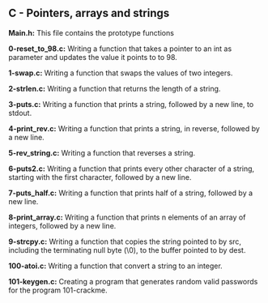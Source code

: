 ## C - Pointers, arrays and strings

**Main.h:** This file contains the prototype functions


**0-reset_to_98.c:** Writing a function that takes a pointer to an int as parameter and updates the value it points to to 98.


**1-swap.c:** Writing a function that swaps the values of two integers.


**2-strlen.c:** Writing a function that returns the length of a string.


**3-puts.c:** Writing a function that prints a string, followed by a new line, to stdout.


**4-print_rev.c:** Writing a function that prints a string, in reverse, followed by a new line.


**5-rev_string.c:** Writing a function that reverses a string.


**6-puts2.c:** Writing a function that prints every other character of a string, starting with the first character, followed by a new line.


**7-puts_half.c:** Writing a function that prints half of a string, followed by a new line.


**8-print_array.c:** Writing a function that prints n elements of an array of integers, followed by a new line.


**9-strcpy.c:** Writing a function that copies the string pointed to by src, including the terminating null byte (\0), to the buffer pointed to by dest.


**100-atoi.c:** Writing a function that convert a string to an integer.


**101-keygen.c:** Creating a program that generates random valid passwords for the program 101-crackme.
